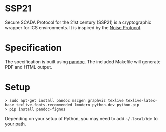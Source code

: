 # SSP21

Secure SCADA Protocol for the 21st century (SSP21) is a cryptographic wrapper for ICS environments. It is inspired by
the [Noise Protocol](http://noiseprotocol.org/).

# Specification

The specification is built using [pandoc](http://pandoc.org/). The included Makefile will generate PDF and HTML output.

# Setup

```
> sudo apt-get install pandoc mscgen graphviz texlive texlive-latex-base texlive-fonts-recommended lmodern python-dev python-pip 
> pip install pandoc-fignos
```
Depending on your setup of Python, you may need to add `~/.local/bin` to your path.
